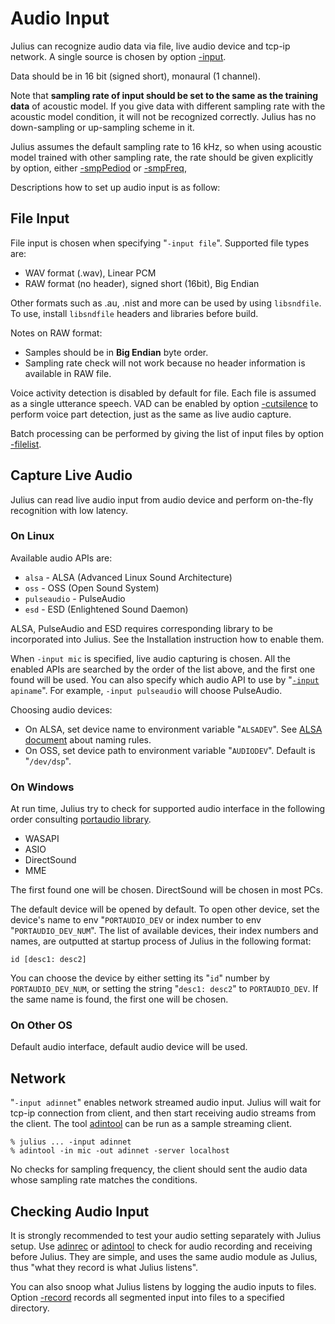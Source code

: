 # Audio Input

Julius can recognize audio data via file, live audio device and tcp-ip network.  A single source is chosen by option [-input](https://github.com/julius-speech/julius/blob/master/julius/Options.md#-input-micfilerawfilemfcfileoutprobadinnetvecnetstdinnetaudioalsaossesdpulseaudio).

Data should be in 16 bit (signed short), monaural (1 channel).

Note that **sampling rate of input should be set to the same as the training data** of acoustic model.  If you give data with different sampling rate with the acoustic model condition, it will not be recognized correctly.  Julius has no down-sampling or up-sampling scheme in it.

Julius assumes the default sampling rate to 16 kHz, so when using acoustic model trained with other sampling rate, the rate should be given explicitly by option, either [-smpPediod](https://github.com/julius-speech/julius/blob/master/julius/Options.md#-smpperiod-period) or [-smpFreq](https://github.com/julius-speech/julius/blob/master/julius/Options.md#-smpfreq-hz),

Descriptions how to set up audio input is as follow:

## File Input

File input is chosen when specifying "`-input file`".
Supported file types are:

- WAV format (.wav), Linear PCM
- RAW format (no header), signed short (16bit), Big Endian

Other formats such as .au, .nist and more can be used by using `libsndfile`.  To use, install `libsndfile` headers and libraries before build.

Notes on RAW format:

- Samples should be in **Big Endian** byte order.
- Sampling rate check will not work because no header information is available in RAW file.

Voice activity detection is disabled by default for file. Each file is assumed as a single utterance speech. VAD can be enabled by option [-cutsilence](https://github.com/julius-speech/julius/blob/master/julius/Options.md#-cutsilence--nocutsilence) to perform voice part detection, just as the same as live audio capture.

Batch processing can be performed by giving the list of input files by option [-filelist](https://github.com/julius-speech/julius/blob/master/julius/Options.md#-filelist-filename).

## Capture Live Audio

Julius can read live audio input from audio device and perform on-the-fly recognition with low latency.

### On Linux

Available audio APIs are:

- `alsa` - ALSA (Advanced Linux Sound Architecture)
- `oss` - OSS (Open Sound System)
- `pulseaudio` - PulseAudio
- `esd` - ESD (Enlightened Sound Daemon)

ALSA, PulseAudio and ESD requires corresponding library to be incorporated into Julius.  See the Installation instruction how to enable them.

When `-input mic` is specified, live audio capturing is chosen.  All the enabled APIs are searched by the order of the list above, and the first one found will be used.  You can also specify which audio API to use by "[`-input`](https://github.com/julius-speech/julius/blob/master/julius/Options.md#-input-micfilerawfilemfcfileoutprobadinnetvecnetstdinnetaudioalsaossesdpulseaudio) `apiname`".  For example, `-input pulseaudio` will choose PulseAudio.

Choosing audio devices:

- On ALSA, set device name to environment variable "`ALSADEV`". See [ALSA document](https://www.alsa-project.org/main/index.php/DeviceNames#Capture_device_names) about naming rules.
- On OSS, set device path to environment variable "`AUDIODEV`".  Default is "`/dev/dsp`".

### On Windows

At run time, Julius try to check for supported audio interface in the following order consulting [portaudio library](http://www.portaudio.com/).

- WASAPI
- ASIO
- DirectSound
- MME

The first found one will be chosen.  DirectSound will be chosen in most PCs.

The default device will be opened by default.  To open other device, set the device's name to env "`PORTAUDIO_DEV` or index number to env "`PORTAUDIO_DEV_NUM`".  The list of available devices, their index numbers and names, are outputted at startup process of Julius in the following format:

```text
id [desc1: desc2]
```

You can choose the device by either setting its "`id`" number by `PORTAUDIO_DEV_NUM`, or setting the string "`desc1: desc2`" to `PORTAUDIO_DEV`.  If the same name is found, the first one will be chosen.

### On Other OS

Default audio interface, default audio device will be used.

## Network

"`-input adinnet`" enables network streamed audio input.  Julius will wait for tcp-ip connection from client, and then start receiving audio streams from the client. The tool [adintool](https://github.com/julius-speech/julius/tree/master/adintool) can be run as a sample streaming client.

```shell
% julius ... -input adinnet
% adintool -in mic -out adinnet -server localhost
```

No checks for sampling frequency, the client should sent the audio data whose sampling rate matches the conditions.

## Checking Audio Input

It is strongly recommended to test your audio setting separately with Julius setup.
Use [adinrec](https://github.com/julius-speech/julius/tree/master/adinrec) or [adintool](https://github.com/julius-speech/julius/tree/master/adintool) to check for audio recording and receiving before Julius. They are simple, and uses the same audio module as Julius, thus "what they record is what Julius listens".

You can also snoop what Julius listens by logging the audio inputs to files.  Option [-record](https://github.com/julius-speech/julius/blob/master/julius/Options.md#-record-dir) records all segmented input into files to a specified directory.
